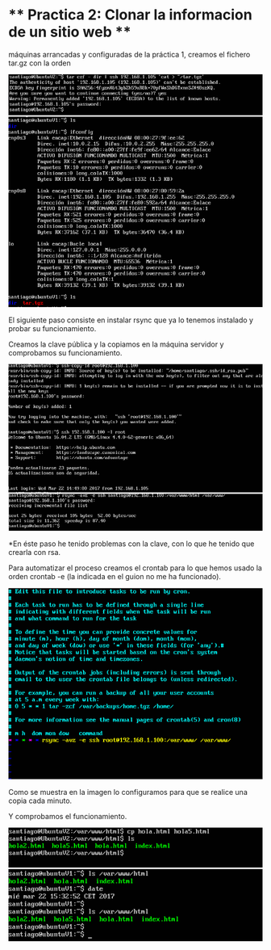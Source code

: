 ** Practica 2: Clonar la informacion de un sitio web **
=======================================================


máquinas arrancadas y configuradas de la práctica 1, creamos el fichero tar.gz con la orden

<img src="./imagenes/cap1.png"/>

<img src="./imagenes/cap2.png"/>

El siguiente paso consiste en instalar rsync que ya lo tenemos instalado y probar su funcionamiento.

Creamos la clave pública y la copiamos en la máquina servidor y comprobamos su funcionamiento.

<img src="./imagenes/cap3.png"/>

<img src="./imagenes/cap4.png"/>

*En éste paso he tenido problemas con la clave, con lo que he tenido que crearla con rsa.


Para automatizar el proceso creamos el crontab para lo que hemos usado la orden crontab -e (la indicada en el guion no me ha funcionado).


<img src="./imagenes/cap7.png"/>

Como se muestra en la imagen lo configuramos para que se realice una copia cada minuto.

Y comprobamos el funcionamiento.

<img src="./imagenes/cap5.png"/>

<img src="./imagenes/cap6.png"/>


